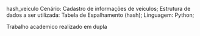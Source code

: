 hash_veiculo
Cenário: Cadastro de informações de veículos; Estrutura de dados a ser utilizada: Tabela de Espalhamento (hash); Linguagem: Python;

Trabalho academico realizado em dupla
